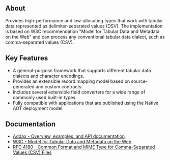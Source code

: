 ## About

Provides high-performance and low-allocating types that work with tabular data represented as delimiter-separated values (DSV). The implementation is based on W3C recommendation "Model for Tabular Data and Metadata on the Web" and can process any conventional tabular data dialect, such as comma-separated values (CSV).

## Key Features

- A general-purpose framework that supports different tabular data dialects and character encodings.
- Provides an extensible record mapping model based on source-generated and custom contracts.
- Includes several extensible field converters for a wide range of commonly used built-in types.
- Fully compatible with applications that are published using the Native AOT deployment model.

## Documentation

- [Addax - Overview, examples, and API documentation](https://alexanderkozlenko.github.io/addax)
- [W3C - Model for Tabular Data and Metadata on the Web](https://w3.org/TR/2015/REC-tabular-data-model-20151217)
- [RFC 4180 - Common Format and MIME Type for Comma-Separated Values (CSV) Files](https://datatracker.ietf.org/doc/html/rfc4180)

